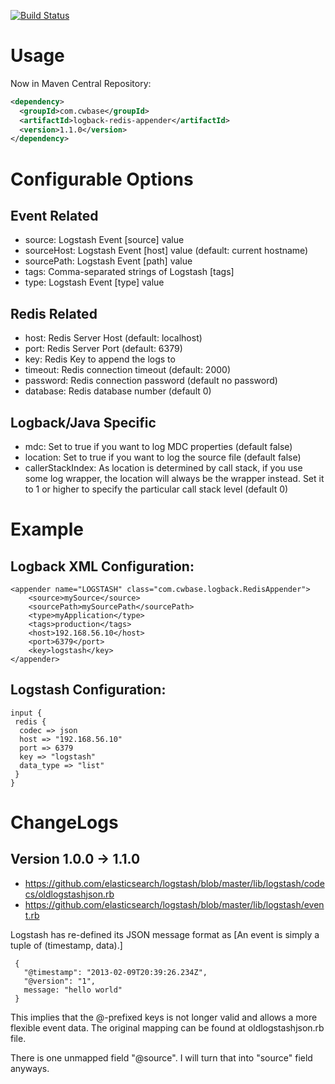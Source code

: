 
[![Build Status](https://travis-ci.org/kmtong/logback-redis-appender.png?branch=master)](https://travis-ci.org/kmtong/logback-redis-appender)

# Usage

Now in Maven Central Repository:

```xml
<dependency>
  <groupId>com.cwbase</groupId>
  <artifactId>logback-redis-appender</artifactId>
  <version>1.1.0</version>
</dependency>
```

# Configurable Options

## Event Related

* source: Logstash Event [source] value
* sourceHost: Logstash Event [host] value (default: current hostname)
* sourcePath: Logstash Event [path] value
* tags: Comma-separated strings of Logstash [tags]
* type: Logstash Event [type] value

## Redis Related

* host: Redis Server Host (default: localhost)
* port: Redis Server Port (default: 6379)
* key: Redis Key to append the logs to
* timeout: Redis connection timeout (default: 2000)
* password: Redis connection password (default no password)
* database: Redis database number (default 0)

## Logback/Java Specific

* mdc: Set to true if you want to log MDC properties (default false)
* location: Set to true if you want to log the source file (default false)
* callerStackIndex: As location is determined by call stack, if you use some
  log wrapper, the location will always be the wrapper instead. 
  Set it to 1 or higher to specify the particular call stack level (default 0)


# Example

## Logback XML Configuration:

    <appender name="LOGSTASH" class="com.cwbase.logback.RedisAppender">
        <source>mySource</source>
        <sourcePath>mySourcePath</sourcePath>
        <type>myApplication</type>
        <tags>production</tags>
        <host>192.168.56.10</host>
        <port>6379</port>
        <key>logstash</key>
    </appender>

## Logstash Configuration:

    input {
     redis {
      codec => json
      host => "192.168.56.10"
      port => 6379
      key => "logstash"
      data_type => "list"
     }
    }


# ChangeLogs

## Version 1.0.0 -> 1.1.0

* https://github.com/elasticsearch/logstash/blob/master/lib/logstash/codecs/oldlogstashjson.rb
* https://github.com/elasticsearch/logstash/blob/master/lib/logstash/event.rb

Logstash has re-defined its JSON message format as
[An event is simply a tuple of (timestamp, data).] 

     {
       "@timestamp": "2013-02-09T20:39:26.234Z",
       "@version": "1",
       message: "hello world"
     }

This implies that the @-prefixed keys is not longer valid and allows a more flexible event data.
The original mapping can be found at oldlogstashjson.rb file.

There is one unmapped field "@source".  I will turn that into "source" field anyways.


